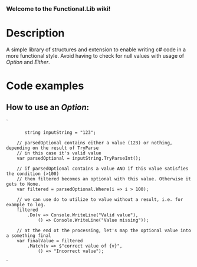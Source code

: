 ### Welcome to the Functional.Lib wiki!

# Description
A simple library of structures and extension to enable writing c# code in a more functional style.
Avoid having to check for null values with usage of _Option_ and _Either_.

# Code examples

## How to use an _Option_:
`

	       string inputString = "123";
		
		// parsedOptional contains either a value (123) or nothing, depending on the result of TryParse
		// in this case it's valid value
		var parsedOptional = inputString.TryParseInt();
		
		// if parsedOptional contains a value AND if this value satisfies the condition (>100)
		// then filtered becomes an optional with this value. Otherwise it gets to None.
		var filtered = parsedOptional.Where(i => i > 100);

		// we can use do to utilize to value without a result, i.e. for example to log.
		filtered
			.Do(v => Console.WriteLine("Valid value"),
				() => Console.WriteLine("Value missing"));

		// at the end ot the processing, let's map the optional value into a something final
		var finalValue = filtered
			.Match(v => $"correct value of {v}",
				() => "Incorrect value");

`



